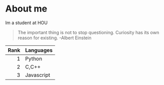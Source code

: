 # About me
Im a student at <a hrel="https://hou.edu.vn/en_US/#googtrans(vi|en)">HOU</a>

>The important thing is not to stop questioning. Curiosity has its own reason for existing.
-Albert Einstein

| Rank | Languages |
|-----:|-----------|
|     1| Python    |
|     2| C,C++     |
|     3| Javascript|
